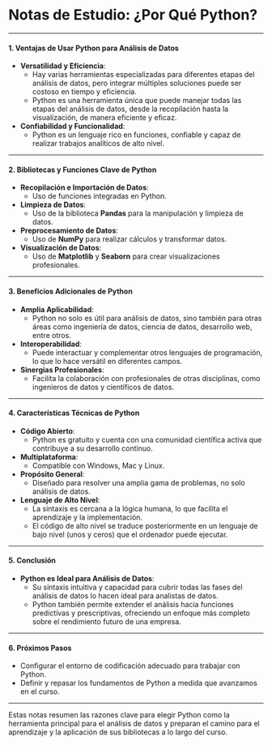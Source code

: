 # Notas de Estudio: ¿Por Qué Python?

---

#### 1. **Ventajas de Usar Python para Análisis de Datos**
   - **Versatilidad y Eficiencia**:
     - Hay varias herramientas especializadas para diferentes etapas del análisis de datos, pero integrar múltiples soluciones puede ser costoso en tiempo y eficiencia.
     - Python es una herramienta única que puede manejar todas las etapas del análisis de datos, desde la recopilación hasta la visualización, de manera eficiente y eficaz.
   - **Confiabilidad y Funcionalidad**:
     - Python es un lenguaje rico en funciones, confiable y capaz de realizar trabajos analíticos de alto nivel.

---

#### 2. **Bibliotecas y Funciones Clave de Python**
   - **Recopilación e Importación de Datos**:
     - Uso de funciones integradas en Python.
   - **Limpieza de Datos**:
     - Uso de la biblioteca **Pandas** para la manipulación y limpieza de datos.
   - **Preprocesamiento de Datos**:
     - Uso de **NumPy** para realizar cálculos y transformar datos.
   - **Visualización de Datos**:
     - Uso de **Matplotlib** y **Seaborn** para crear visualizaciones profesionales.

---

#### 3. **Beneficios Adicionales de Python**
   - **Amplia Aplicabilidad**:
     - Python no solo es útil para análisis de datos, sino también para otras áreas como ingeniería de datos, ciencia de datos, desarrollo web, entre otros.
   - **Interoperabilidad**:
     - Puede interactuar y complementar otros lenguajes de programación, lo que lo hace versátil en diferentes campos.
   - **Sinergias Profesionales**:
     - Facilita la colaboración con profesionales de otras disciplinas, como ingenieros de datos y científicos de datos.

---

#### 4. **Características Técnicas de Python**
   - **Código Abierto**:
     - Python es gratuito y cuenta con una comunidad científica activa que contribuye a su desarrollo continuo.
   - **Multiplataforma**:
     - Compatible con Windows, Mac y Linux.
   - **Propósito General**:
     - Diseñado para resolver una amplia gama de problemas, no solo análisis de datos.
   - **Lenguaje de Alto Nivel**:
     - La sintaxis es cercana a la lógica humana, lo que facilita el aprendizaje y la implementación.
     - El código de alto nivel se traduce posteriormente en un lenguaje de bajo nivel (unos y ceros) que el ordenador puede ejecutar.

---

#### 5. **Conclusión**
   - **Python es Ideal para Análisis de Datos**:
     - Su sintaxis intuitiva y capacidad para cubrir todas las fases del análisis de datos lo hacen ideal para analistas de datos.
     - Python también permite extender el análisis hacia funciones predictivas y prescriptivas, ofreciendo un enfoque más completo sobre el rendimiento futuro de una empresa.

---

#### 6. **Próximos Pasos**
   - Configurar el entorno de codificación adecuado para trabajar con Python.
   - Definir y repasar los fundamentos de Python a medida que avanzamos en el curso.

---

Estas notas resumen las razones clave para elegir Python como la herramienta principal para el análisis de datos y preparan el camino para el aprendizaje y la aplicación de sus bibliotecas a lo largo del curso.